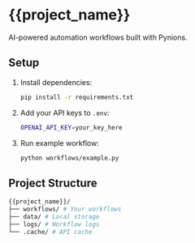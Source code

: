 # {{project_name}}

AI-powered automation workflows built with Pynions.

## Setup

1. Install dependencies:

   ```bash
   pip install -r requirements.txt
   ```

2. Add your API keys to `.env`:

   ```bash
   OPENAI_API_KEY=your_key_here
   ```

3. Run example workflow:
   ```bash
   python workflows/example.py
   ```

## Project Structure

```bash
{{project_name}}/
├── workflows/ # Your workflows
├── data/ # Local storage
├── logs/ # Workflow logs
└── .cache/ # API cache
```
